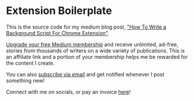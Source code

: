 # Extension Boilerplate

This is the source code for my medium blog post, ["How To Write a Background Script For Chrome Extension"](https://medium.com/better-programming/how-to-write-a-background-script-for-chrome-extension-ad76875eb6cd).

[Upgrade your free Medium membership](https://matt-croak.medium.com/membership) and receive unlimited, ad-free, stories from thousands of writers on a wide variety of publications. This is an affiliate link and a portion of your membership helps me be rewarded for the content I create.

You can also [subscribe via email](https://matt-croak.medium.com/subscribe) and get notified whenever I post something new!

Connect with me on socials, or pay an invoice [here](https://linktr.ee/mattcroak)!